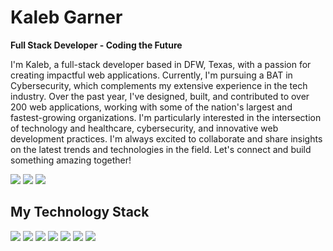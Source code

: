 # Kaleb Garner
**Full Stack Developer - Coding the Future**

I'm Kaleb, a full-stack developer based in DFW, Texas, with a passion for creating impactful web applications. Currently, I'm pursuing a BAT in Cybersecurity, which complements my extensive experience in the tech industry. Over the past year, I've designed, built, and contributed to over 200 web applications, working with some of the nation's largest and fastest-growing organizations. I'm particularly interested in the intersection of technology and healthcare, cybersecurity, and innovative web development practices. I'm always excited to collaborate and share insights on the latest trends and technologies in the field. Let's connect and build something amazing together!

<a href="https://kalebgarner.dev"><img src="https://img.shields.io/badge/website-000000?style=for-the-badge&logo=About.me&logoColor=white"/></a> <a href="mailto:kaleb.garner.15@gmail.com"><img src="https://img.shields.io/badge/Gmail-D14836?style=for-the-badge&logo=gmail&logoColor=white"/></a> <a href="https://www.linkedin.com/in/kalebgarner/"><img src="https://img.shields.io/badge/LinkedIn-0077B5?style=for-the-badge&logo=linkedin&logoColor=white"/></a> 

## My Technology Stack
<img src="https://img.shields.io/badge/Python-FFD43B?style=for-the-badge&logo=python&logoColor=blue"/> <img src="https://img.shields.io/badge/JavaScript-323330?style=for-the-badge&logo=javascript&logoColor=F7DF1E"/> <img src="https://img.shields.io/badge/HTML5-E34F26?style=for-the-badge&logo=html5&logoColor=white"/> <img src="https://img.shields.io/badge/CSS3-1572B6?style=for-the-badge&logo=css3&logoColor=white"/> <img src="https://img.shields.io/badge/Sass-CC6699?style=for-the-badge&logo=sass&logoColor=white"/> <img src="https://img.shields.io/badge/Django-092E20?style=for-the-badge&logo=django&logoColor=green"/> <img src="https://img.shields.io/badge/Angular-DD0031?style=for-the-badge&logo=angular&logoColor=white"/>
